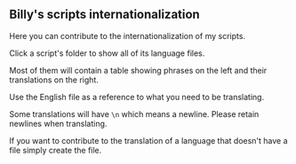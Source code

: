 ## Billy's scripts internationalization

Here you can contribute to the internationalization of my scripts.

Click a script's folder to show all of its language files.

Most of them will contain a table showing phrases on the left and their translations on the right.

Use the English file as a reference to what you need to be translating.

Some translations will have `\n` which means a newline. Please retain newlines when translating.

If you want to contribute to the translation of a language that doesn't have a file simply create the file.
